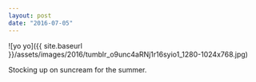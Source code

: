```yaml
---
layout: post
date: "2016-07-05"
---
```


![yo yo]({{ site.baseurl }}/assets/images/2016/tumblr_o9unc4aRNj1r16syio1_1280-1024x768.jpg)

Stocking up on suncream for the summer.
